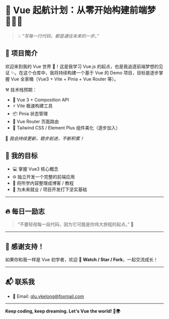 # 🚀 Vue 起航计划：从零开始构建前端梦 🧑‍💻🌈

> 💡 *“写每一行代码，都是通往未来的一步。”*

## 🧭 项目简介

欢迎来到我的 Vue 世界 👋！这是我学习 Vue.js 的起点，也是我追逐前端梦想的见证 ✨。在这个仓库中，我将持续构建一个基于 Vue 的 Demo 项目，目标是逐步掌握 Vue 全家桶（Vue3 + Vite + Pinia + Vue Router 等）。

⚒️ 技术栈预期：

- 🌱 Vue 3 + Composition API
- ⚡ Vite 极速构建工具
- 📦 Pinia 状态管理
- 🚦 Vue Router 页面路由
- 🎨 Tailwind CSS / Element Plus 组件美化（逐步加入）

🚧 *我会持续更新，稳步前进，不断积累！*

## 🌟 我的目标

- 💻 掌握 Vue3 核心概念
- 🌐 独立开发一个完整的前端应用
- 📖 将所学内容整理成博客 / 教程
- 💼 为未来就业 / 项目开发打下坚实基础

------

## 🔥 每日一励志

> “不要轻视每一段代码，因为它可能是你伟大旅程的起点。” 🌟

------

## 🙌 感谢支持！

如果你和我一样是 Vue 初学者，欢迎 🌱 **Watch / Star / Fork**，一起交流成长！

------

## 📬 联系我 

- 📧 Email: [qlu.ykelong@foxmail.com](mailto:your_email@example.com)

------

**Keep coding, keep dreaming. Let's Vue the world! 💚🌍**

